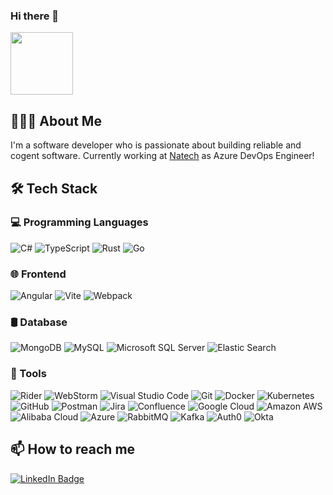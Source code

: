 ### Hi there 👋

<body>
<div id="header" align="left">
  <img src="https://media.giphy.com/media/26hiu3mZVquuykwhy/giphy.gif" width="100"/>
</div>

<div id="about">
  <h2>👨🏻‍💻 About Me</h2>
  <p>
    I'm a software developer who is passionate about building reliable and cogent software. Currently working at <a href="https://www.natechsa.com/" target="_blank">Natech</a> as Azure DevOps Engineer!
  </p>
</div>

<div id="tech">
  <h2>🛠 Tech Stack</h2>
  <h3>💻 Programming Languages</h3>
  <p>
    <img src="https://img.shields.io/badge/-C%23-05122A?style=flat&logo=c-sharp" alt="C#"/>
    <img src="https://img.shields.io/badge/-TypeScript-05122A?style=flat&logo=typescript" alt="TypeScript"/>
    <img src="https://img.shields.io/badge/-Rust-05122A?style=flat&logo=rust" alt="Rust"/>
    <img src="https://img.shields.io/badge/-Go-05122A?style=flat&logo=go" alt="Go"/>
  </p>
  <h3>🌐 Frontend</h3>
  <p>
    <img src="https://img.shields.io/badge/-Angular-05122A?style=flat&logo=angular" alt="Angular"/>
    <img src="https://img.shields.io/badge/-Vite-05122A?style=flat&logo=vite" alt="Vite"/>
    <img src="https://img.shields.io/badge/-Webpack-05122A?style=flat&logo=webpack" alt="Webpack"/>
</p>
    <h3>🛢 Database</h3>
    <p>
        <img src="https://img.shields.io/badge/-MongoDB-05122A?style=flat&logo=mongodb" alt="MongoDB"/>
        <!-- ms sql-->
        <img src="https://img.shields.io/badge/-MySQL-05122A?style=flat&logo=mysql" alt="MySQL"/>
        <!-- microsoft sql server-->
        <img src="https://img.shields.io/badge/-Microsoft%20SQL%20Server-05122A?style=flat&logo=microsoft-sql-server" alt="Microsoft SQL Server"/>
        <!--elastic-->
        <img src="https://img.shields.io/badge/-Elastic%20Search-05122A?style=flat&logo=elasticsearch" alt="Elastic Search"/>
    </p>
    <h3>🔧 Tools</h3>
    <p>
        <img src="https://img.shields.io/badge/-Rider-05122A?style=flat&logo=rider" alt="Rider"/>
        <img src="https://img.shields.io/badge/-WebStorm-05122A?style=flat&logo=webstorm" alt="WebStorm"/>
        <img src="https://img.shields.io/badge/-Visual%20Studio%20Code-05122A?style=flat&logo=visual-studio-code" alt="Visual Studio Code"/>
        <img src="https://img.shields.io/badge/-Git-05122A?style=flat&logo=git" alt="Git"/>
        <img src="https://img.shields.io/badge/-Docker-05122A?style=flat&logo=docker" alt="Docker"/>
        <img src="https://img.shields.io/badge/-Kubernetes-05122A?style=flat&logo=kubernetes" alt="Kubernetes"/>
        <img src="https://img.shields.io/badge/-GitHub-05122A?style=flat&logo=github" alt="GitHub"/>
        <img src="https://img.shields.io/badge/-Postman-05122A?style=flat&logo=postman" alt="Postman"/>
        <img src="https://img.shields.io/badge/-Jira-05122A?style=flat&logo=jira" alt="Jira"/>
        <img src="https://img.shields.io/badge/-Confluence-05122A?style=flat&logo=confluence" alt="Confluence"/>
        <img src="https://img.shields.io/badge/-Google%20Cloud-05122A?style=flat&logo=google-cloud" alt="Google Cloud"/>
        <img src="https://img.shields.io/badge/-Amazon%20AWS-05122A?style=flat&logo=amazon-aws" alt="Amazon AWS"/>
        <img src="https://img.shields.io/badge/-Alibaba%20Cloud-05122A?style=flat&logo=alibaba-cloud" alt="Alibaba Cloud"/>
        <img src="https://img.shields.io/badge/-Azure-05122A?style=flat&logo=microsoft-azure" alt="Azure"/>
        <img src="https://img.shields.io/badge/-RabbitMQ-05122A?style=flat&logo=rabbitmq" alt="RabbitMQ"/>
        <img src="https://img.shields.io/badge/-Kafka-05122A?style=flat&logo=apache-kafka" alt="Kafka"/>
        <img src="https://img.shields.io/badge/-Auth0-05122A?style=flat&logo=auth0" alt="Auth0"/>
        <img src="https://img.shields.io/badge/-Okta-05122A?style=flat&logo=okta" alt="Okta"/>
    </p>
</div>

<div id="footer">
  <h2>📫 How to reach me</h2>
  <p>
    <a href="https://www.linkedin.com/in/george-petrakis-96826821b/" target="_blank">
      <img src="https://img.shields.io/badge/LinkedIn-blue?style=for-the-badge&logo=linkedin&logoColor=white" alt="LinkedIn Badge"/>
    </a>
</p>
</div>

</body>
